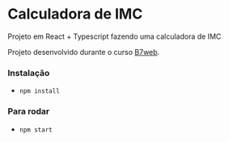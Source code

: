 # Calculadora de IMC
Projeto em React + Typescript fazendo uma calculadora de IMC

Projeto desenvolvido durante o curso [B7web](https://b7web.com.br).

### Instalação
- `npm install`

### Para rodar
- `npm start`